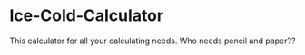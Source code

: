 ﻿# Ice-Cold-Calculator
This calculator for all your calculating needs. 
Who needs pencil and paper??
